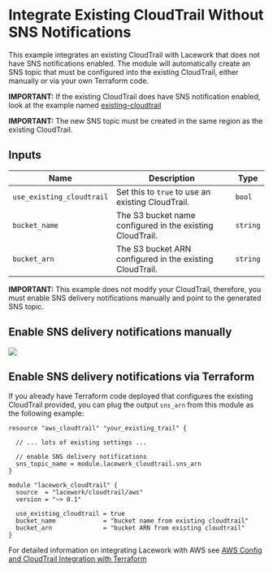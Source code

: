# Integrate Existing CloudTrail Without SNS Notifications

This example integrates an existing CloudTrail with Lacework that does not have SNS notifications enabled. The module will automatically create an SNS topic that must be configured into the existing CloudTrail, either manually or via your own Terraform code.

**IMPORTANT:** If the existing CloudTrail does have SNS notification enabled, look at
the example named [existing-cloudtrail](https://registry.terraform.io/modules/lacework/cloudtrail/aws/latest/examples/existing-cloudtrail)

**IMPORTANT:** The new SNS topic must be created in the same region as the existing CloudTrail.

## Inputs

| Name                      | Description                                               | Type     |
| ------------------------- | --------------------------------------------------------- | -------- |
| `use_existing_cloudtrail` | Set this to `true` to use an existing CloudTrail.         | `bool`   |
| `bucket_name`             | The S3 bucket name configured in the existing CloudTrail. | `string` |
| `bucket_arn`              | The S3 bucket ARN configured in the existing CloudTrail.  | `string` |

**IMPORTANT:** This example does not modify your CloudTrail, therefore, you must enable
SNS delivery notifications manually and point to the generated SNS topic.

## Enable SNS delivery notifications manually

![](https://techally-artifacts.s3-us-west-2.amazonaws.com/terraform-module-docs/cloudtrail_enable_sns_delivery_notifications.gif)

## Enable SNS delivery notifications via Terraform

If you already have Terraform code deployed that configures the existing CloudTrail
provided, you can plug the output `sns_arn` from this module as the following example:

```hcl
resource "aws_cloudtrail" "your_existing_trail" {

  // ... lots of existing settings ...

  // enable SNS delivery notifications
  sns_topic_name = module.lacework_cloudtrail.sns_arn
}

module "lacework_cloudtrail" {
  source  = "lacework/cloudtrail/aws"
  version = "~> 0.1"

  use_existing_cloudtrail = true
  bucket_name             = "bucket name from existing cloudtrail"
  bucket_arn              = "bucket ARN from existing cloudtrail"
}
```

For detailed information on integrating Lacework with AWS see [AWS Config and CloudTrail Integration with Terraform](https://support.lacework.com/hc/en-us/articles/360057092034-AWS-Config-and-CloudTrail-Integration-with-Terraform)
